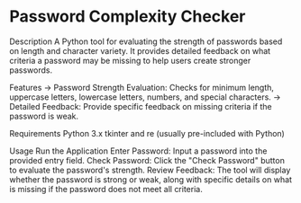 # Password Complexity Checker

Description
A Python tool for evaluating the strength of passwords based on length and character variety. It provides detailed feedback on what criteria a password may be missing to help users create stronger passwords.

Features
-> Password Strength Evaluation: Checks for minimum length, uppercase letters, lowercase letters, numbers, and special characters.
-> Detailed Feedback: Provide specific feedback on missing criteria if the password is weak.

Requirements
Python 3.x
tkinter and re (usually pre-included with Python)

Usage
Run the Application
Enter Password: Input a password into the provided entry field.
Check Password: Click the "Check Password" button to evaluate the password's strength.
Review Feedback: The tool will display whether the password is strong or weak, along with specific details on what is missing if the password does not meet all criteria.



